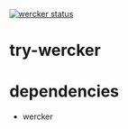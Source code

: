 [![wercker status](https://app.wercker.com/status/ac131be5635e2cdd6f153b8d757f20c9/s/master "wercker status")](https://app.wercker.com/project/byKey/ac131be5635e2cdd6f153b8d757f20c9)

# try-wercker

# dependencies
- wercker
